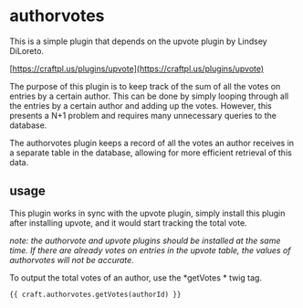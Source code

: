 # authorvotes

This is a simple plugin that depends on the upvote plugin by Lindsey DiLoreto.

[https://craftpl.us/plugins/upvote](https://craftpl.us/plugins/upvote)


The purpose of this plugin is to keep track of the sum of all the votes on entries by a certain author. This can be done by simply looping through all the entries by a certain author and adding up the votes. However, this presents a N+1 problem and requires many unnecessary queries to the database.

The authorvotes plugin keeps a record of all the votes an author receives in a separate table in the database, allowing for more efficient retrieval of this data.

## usage
This plugin works in sync with the upvote plugin, simply install this plugin after installing upvote, and it would start tracking the total vote.

*note: the authorvote and upvote plugins should be installed at the same time. If there are already votes on entries in the upvote table, the values of authorvotes will not be accurate.*

To output the total votes of an author, use the *getVotes * twig tag.


```
{{ craft.authorvotes.getVotes(authorId) }}
```
